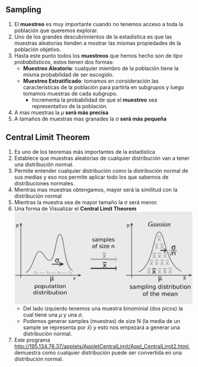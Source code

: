 ## Sampling
1. El **muestreo** es muy importante cuando no tenemos acceso a toda la población que queremos explorar. 
2. Uno de los grandes descubrimientos de la estadística es que las muestras aleatorias tienden a mostrar las mismas propiedades de la población objetivo.
3. Hasta este punto todos los **muestreos** que hemos hecho son de *tipo probabilísticos*, estos tienen dos formas:
   - **Muestreo Aleatorio**: cualquier miembro de la población tiene la misma probabilidad de ser escogido.
   - **Muestreo Estratificado**: tomamos en consideración las características de la población para partirla en subgrupos y luego tomamos muestras de cada subgrupo.
     - Incrementa la probabilidad de que el **muestreo** sea representativo de la población.
4. A mas muestras la $\mu$ **será más precisa**
5. A tamaños de muestras mas granades la $\sigma$ **será más pequeña**

## Central Limit Theorem
1. Es uno de los teoremas más importantes de la estadística
2. Establece que muestras aleatorias de cualquier distribución van a tener una distribución normal.
3. Permite entender cualquier distribución como la distribución normal de sus medias y eso nos permite aplicar todo los que sabemos de distribuciones normales.
4. Mientras mas muestras obtengamos, mayor será la similitud con la distribución normal
5. Mientras la muestra sea de mayor tamaño la $\sigma$ será menor.    
6. Una forma de Visualizar el **Central Limit Theorem**
   <img src='../img/Central_Limit_Theorem.PNG' width=600>   
   - Del lado izquierdo tenemos una muestra binominial (dos picos) la cual tiene una $\mu$ y una $\sigma$.
   - Podemos generar samples (muestras) de size N (la media de un sample se representa por $\bar{x}$) y esto nos empezará a generar una distribución normal.
7. Este programa http://195.134.76.37/applets/AppletCentralLimit/Appl_CentralLimit2.html, demuestra como cualquier distribución puede ser convertida en una distribución normal. 